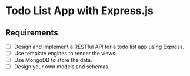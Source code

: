 # Todo List App with Express.js

## Requirements

- [ ] Design and implement a RESTful API for a todo list app using Express.
- [ ] Use template engines to render the views.
- [ ] Use MongoDB to store the data.
- [ ] Design your own models and schemas.
